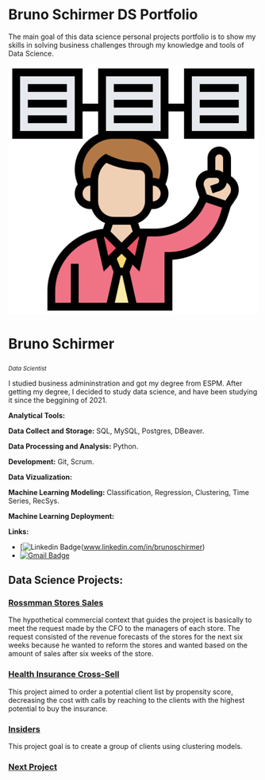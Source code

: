 # Bruno Schirmer DS Portfolio

The main goal of this data science personal projects portfolio is to show my skills in solving business challenges through my knowledge and tools of Data Science.

<p align='center'>
    <img src='banner.png'<
</p>

# Bruno Schirmer
<sub>*Data Scientist*</sub>

I studied business admininstration and got my degree from ESPM. After getting my degree, I decided to  study data science, and have been studying it since the beggining of 2021.


**Analytical Tools:**

**Data Collect and Storage:** SQL, MySQL, Postgres, DBeaver.

**Data Processing and Analysis:** Python.

**Development:** Git, Scrum. 

**Data Vizualization:** 

**Machine Learning Modeling:** Classification, Regression, Clustering, Time Series, RecSys. 

**Machine Learning Deployment:**   

**Links:**
* [![Linkedin Badge](https://img.shields.io/badge/-LinkedIn-blue?style=flat&logo=LinkedIn&logoColor=white)(www.linkedin.com/in/brunoschirmer)
* [![Gmail Badge](https://img.shields.io/badge/-Gmail-c14438?style=flat-square&logo=Gmail&logoColor=white&link=mailto:bruno.erenoschirmer@gmail.com)](mailto:bruno.erenoschirmer@gmail.com)


## Data Science Projects:

### [Rossmman Stores Sales]( https://github.com/brunoschirmer/rossman_stores )

The hypothetical commercial context that guides the project is basically to meet the request made by the CFO to the managers of each store. The request consisted of the revenue forecasts of the stores for the next six weeks because he wanted to reform the stores and wanted based on the amount of sales after six weeks of the store.


### [Health Insurance Cross-Sell]( https://github.com/brunoschirmer/health_insurance_cross_sell ) 

This project aimed to order a potential client list by propensity score, decreasing the cost with calls by reaching to the clients with the highest potential to buy the insurance.

### [Insiders]( https://github.com/brunoschirmer/insiders_clustering ) 

This project goal is to create a group of clients using clustering models.

### [Next Project]( link ) 
